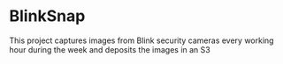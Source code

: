 # BlinkSnap
This project captures images from Blink security cameras every working hour during the week and deposits the images in an S3
